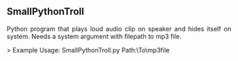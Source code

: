 <h2>SmallPythonTroll</h2>
<p align="justify">
Python program that plays loud audio clip on speaker and hides itself on system.
Needs a system argument with filepath to mp3 file.
</p>
<n></n>
> Example Usage: SmallPythonTroll.py Path:\To\mp3file
